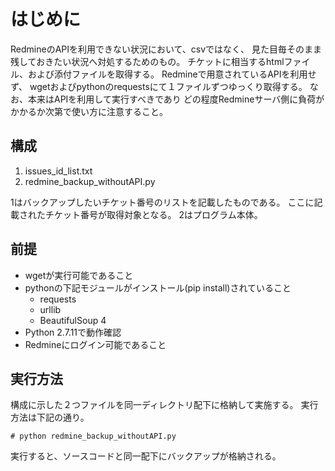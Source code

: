 # はじめに
RedmineのAPIを利用できない状況において、csvではなく、
見た目毎そのまま残しておきたい状況へ対処するためのもの。
チケットに相当するhtmlファイル、および添付ファイルを取得する。
Redmineで用意されているAPIを利用せず、
wgetおよびpythonのrequestsにて１ファイルずつゆっくり取得する。
なお、本来はAPIを利用して実行すべきであり
どの程度Redmineサーバ側に負荷がかかるか次第で使い方に注意すること。

## 構成
1. issues_id_list.txt
2. redmine_backup_withoutAPI.py

1はバックアップしたいチケット番号のリストを記載したものである。
ここに記載されたチケット番号が取得対象となる。
2はプログラム本体。

## 前提
* wgetが実行可能であること
* pythonの下記モジュールがインストール(pip install)されていること
  * requests
  * urllib
  * BeautifulSoup 4
* Python 2.7.11で動作確認
* Redmineにログイン可能であること

## 実行方法
構成に示した２つファイルを同一ディレクトリ配下に格納して実施する。
実行方法は下記の通り。

    # python redmine_backup_withoutAPI.py

実行すると、ソースコードと同一配下にバックアップが格納される。
